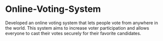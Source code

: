 # Online-Voting-System
Developed an online voting system that lets people vote from anywhere in the world. This system aims to increase voter participation and allows everyone to cast their votes securely for their favorite candidates.
